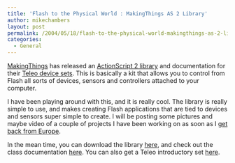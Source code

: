```yaml
---
title: 'Flash to the Physical World : MakingThings AS 2 Library'
author: mikechambers
layout: post
permalink: /2004/05/18/flash-to-the-physical-world-makingthings-as-2-library/
categories:
  - General
---
```



[MakingThings][1] has released an [ActionScript 2 library][2] and documentation for their [Teleo device sets][3]. This is basically a kit that allows you to control from Flash all sorts of devices, sensors and controllers attached to your computer.

I have been playing around with this, and it is really cool. The library is really simple to use, and makes creating Flash applications that are tied to devices and sensors super simple to create. I will be posting some pictures and maybe video of a couple of projects I have been working on as soon as I [get back from Europe][4].

In the mean time, you can download the library [here][2], and check out the class documentation [here][5]. You can also get a Teleo introductory set [here][3].

 [1]: http://www.makingthings.com
 [2]: http://www.makingthings.com/products/downloads/flash_class_library.htm
 [3]: http://www.makingthings.com/products/products.htm
 [4]: /mesh/archives/004969.cfm
 [5]: http://www.makingthings.com/products/documentation/flash_classes/index.htm